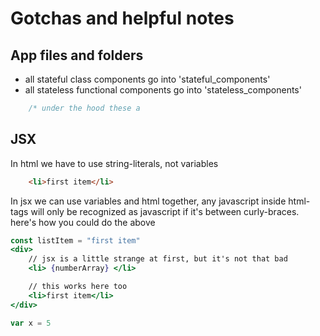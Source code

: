 # Gotchas and helpful notes

## App files and folders

*   all stateful class components go into 'stateful_components'
*   all stateless functional components go into 'stateless_components'

```jsx
    /* under the hood these a
```
## JSX

In html we have to use string-literals, not variables

```html
    <li>first item</li>
```

In jsx we can use variables and html together, any javascript inside html-tags will only be recognized as javascript if it's between curly-braces. here's how you could do the above

```jsx
const listItem = "first item"
<div>
    // jsx is a little strange at first, but it's not that bad
    <li> {numberArray} </li>

    // this works here too
    <li>first item</li>
</div>
```

```jsx
var x = 5
```
